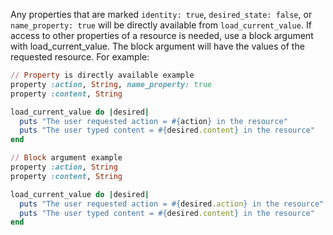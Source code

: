 Any properties that are marked `identity: true`, `desired_state: false`,
or `name_property: true` will be directly available from
`load_current_value`. If access to other properties of a resource is
needed, use a block argument with load_current_value. The block
argument will have the values of the requested resource. For example:

``` ruby
// Property is directly available example
property :action, String, name_property: true
property :content, String

load_current_value do |desired|
  puts "The user requested action = #{action} in the resource"
  puts "The user typed content = #{desired.content} in the resource"
end
```

``` ruby
// Block argument example
property :action, String
property :content, String

load_current_value do |desired|
  puts "The user requested action = #{desired.action} in the resource"
  puts "The user typed content = #{desired.content} in the resource"
end
```